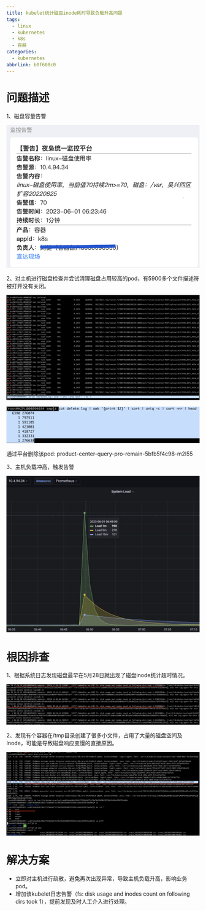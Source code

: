 ```yaml
---
title: kubelet统计磁盘inode耗时导致负载升高问题
tags:
  - linux
  - kubernetes
  - k8s
  - 容器
categories:
  - kubernetes
abbrlink: b0f608c0
---
```

# 问题描述

1、磁盘容量告警

![1685575843966](kubelet统计磁盘inode耗时导致负载升高问题/1685575843966.png)

2、对主机进行磁盘检查并尝试清理磁盘占用较高的pod，有5900多个文件描述符被打开没有关闭。

![1685576103317](kubelet统计磁盘inode耗时导致负载升高问题/1685576103317.png)

![1685577904035](kubelet统计磁盘inode耗时导致负载升高问题/1685577904035.png)

通过平台删除该pod: product-center-query-pro-remain-5bfb5f4c98-m2l55

3、主机负载冲高，触发告警

![1685575658188](kubelet统计磁盘inode耗时导致负载升高问题/1685575658188.png)

# 根因排查

1、根据系统日志发现磁盘最早在5月28日就出现了磁盘inode统计超时情况。

![1685576358306](kubelet统计磁盘inode耗时导致负载升高问题/1685576358306.png)

2、发现有个容器在/tmp目录创建了很多小文件，占用了大量的磁盘空间及Inode，可能是导致磁盘响应变慢的直接原因。

![1685601543912](kubelet统计磁盘inode耗时导致负载升高问题/1685601543912.png)

# 解决方案

* 立即对主机进行疏散，避免再次出现异常，导致主机负载升高，影响业务pod。
* 增加该kubelet日志告警（fs: disk usage and inodes count on following dirs took 1），提前发现及时人工介入进行处理。

